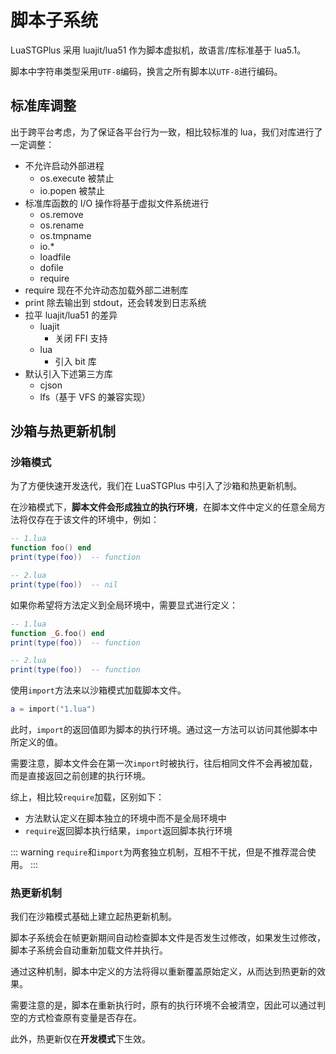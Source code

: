 # 脚本子系统

LuaSTGPlus 采用 luajit/lua51 作为脚本虚拟机，故语言/库标准基于 lua5.1。

脚本中字符串类型采用`UTF-8`编码，换言之所有脚本以`UTF-8`进行编码。

## 标准库调整

出于跨平台考虑，为了保证各平台行为一致，相比较标准的 lua，我们对库进行了一定调整：

- 不允许启动外部进程
    - os.execute 被禁止
    - io.popen 被禁止
- 标准库函数的 I/O 操作将基于虚拟文件系统进行
    - os.remove
    - os.rename
    - os.tmpname
    - io.*
    - loadfile
    - dofile
    - require
- require 现在不允许动态加载外部二进制库
- print 除去输出到 stdout，还会转发到日志系统
- 拉平 luajit/lua51 的差异
    - luajit
        - 关闭 FFI 支持
    - lua
        - 引入 bit 库
- 默认引入下述第三方库
    - cjson
    - lfs（基于 VFS 的兼容实现）

## 沙箱与热更新机制

### 沙箱模式

为了方便快速开发迭代，我们在 LuaSTGPlus 中引入了沙箱和热更新机制。

在沙箱模式下，**脚本文件会形成独立的执行环境**，在脚本文件中定义的任意全局方法将仅存在于该文件的环境中，例如：

```lua
-- 1.lua
function foo() end
print(type(foo))  -- function

-- 2.lua
print(type(foo))  -- nil
```

如果你希望将方法定义到全局环境中，需要显式进行定义：

```lua
-- 1.lua
function _G.foo() end
print(type(foo))  -- function

-- 2.lua
print(type(foo))  -- function
```

使用`import`方法来以沙箱模式加载脚本文件。

```lua
a = import("1.lua")
```

此时，`import`的返回值即为脚本的执行环境。通过这一方法可以访问其他脚本中所定义的值。

需要注意，脚本文件会在第一次`import`时被执行，往后相同文件不会再被加载，而是直接返回之前创建的执行环境。

综上，相比较`require`加载，区别如下：

- 方法默认定义在脚本独立的环境中而不是全局环境中
- `require`返回脚本执行结果，`import`返回脚本执行环境

::: warning
`require`和`import`为两套独立机制，互相不干扰，但是不推荐混合使用。
:::

### 热更新机制

我们在沙箱模式基础上建立起热更新机制。

脚本子系统会在帧更新期间自动检查脚本文件是否发生过修改，如果发生过修改，脚本子系统会自动重新加载文件并执行。

通过这种机制，脚本中定义的方法将得以重新覆盖原始定义，从而达到热更新的效果。

需要注意的是，脚本在重新执行时，原有的执行环境不会被清空，因此可以通过判空的方式检查原有变量是否存在。

此外，热更新仅在**开发模式**下生效。

